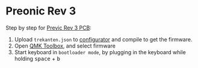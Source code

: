 # Preonic Rev 3

Step by step for [Previc Rev 3 PCB](https://olkb.com/products/preonic-pcb):

1. Upload `trekanten.json` to [configurator](https://config.qmk.fm/#/preonic/rev3/LAYOUT_ortho_5x12) and compile to get the firmware.
1. Open [QMK Toolbox](https://github.com/qmk/qmk_toolbox), and select firmware
1. Start keyboard in `bootloader mode`, by plugging in the keyboard while holding <kbd>space</kbd> + <kbd>b</kbd>
